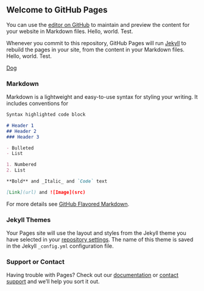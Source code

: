 ## Welcome to GitHub Pages

You can use the [editor on GitHub](https://github.com/srsonom/notes/edit/master/index.md) to maintain and preview the content for your website in Markdown files. Hello, world. Test.

Whenever you commit to this repository, GitHub Pages will run [Jekyll](https://jekyllrb.com/) to rebuild the pages in your site, from the content in your Markdown files. Hello, world. Test.

[Dog](http://r.ddmcdn.com/s_f/o_1/cx_633/cy_0/cw_1725/ch_1725/w_720/APL/uploads/2014/11/too-cute-doggone-it-video-playlist.jpg)

### Markdown

Markdown is a lightweight and easy-to-use syntax for styling your writing. It includes conventions for

```markdown
Syntax highlighted code block

# Header 1
## Header 2
### Header 3

- Bulleted
- List

1. Numbered
2. List

**Bold** and _Italic_ and `Code` text

[Link](url) and ![Image](src)
```

For more details see [GitHub Flavored Markdown](https://guides.github.com/features/mastering-markdown/).

### Jekyll Themes

Your Pages site will use the layout and styles from the Jekyll theme you have selected in your [repository settings](https://github.com/srsonom/notes/settings). The name of this theme is saved in the Jekyll `_config.yml` configuration file.

### Support or Contact

Having trouble with Pages? Check out our [documentation](https://help.github.com/categories/github-pages-basics/) or [contact support](https://github.com/contact) and we’ll help you sort it out.

